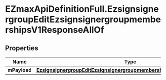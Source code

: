 # EZmaxApiDefinitionFull.EzsignsignergroupEditEzsignsignergroupmembershipsV1ResponseAllOf

## Properties

Name | Type | Description | Notes
------------ | ------------- | ------------- | -------------
**mPayload** | [**EzsignsignergroupEditEzsignsignergroupmembershipsV1ResponseMPayload**](EzsignsignergroupEditEzsignsignergroupmembershipsV1ResponseMPayload.md) |  | 


